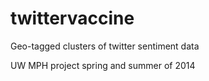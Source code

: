 twittervaccine
==============

Geo-tagged clusters of twitter sentiment data


UW MPH project spring and summer of 2014

